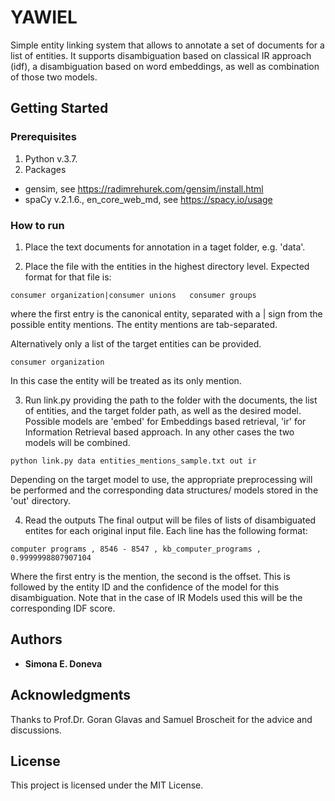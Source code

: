 # YAWIEL

Simple entity linking system that allows to annotate a set of documents for a list of entities. It supports disambiguation based on classical IR approach (idf), a disambiguation based on word embeddings, as well as combination of those two models.

## Getting Started

### Prerequisites

1. Python v.3.7.
2. Packages
- gensim, see https://radimrehurek.com/gensim/install.html
- spaCy v.2.1.6., en_core_web_md, see https://spacy.io/usage

### How to run
1. Place the text documents for annotation in a taget folder, e.g. 'data'.

2. Place the file with the entities in the highest directory level. Expected format for that file is:
```
consumer organization|consumer unions	consumer groups	
```
where the first entry is the canonical entity, separated with a | sign from the possible entity mentions. The entity mentions are tab-separated.

Alternatively only a list of the target entities can be provided.
```
consumer organization
```
In this case the entity will be treated as its only mention.

3. Run link.py providing the path to the folder with the documents, the list of entities,  and the target folder path, as well as the desired model. Possible models are 'embed' for Embeddings based retrieval, 'ir' for Information Retrieval based approach. In any other cases the two models will be combined.

```
python link.py data entities_mentions_sample.txt out ir
```
Depending on the target model to use, the appropriate preprocessing will be performed and the corresponding data structures/ models stored in the 'out' directory.

4. Read the outputs
The final output will be files of lists of disambiguated entites for each original input file. Each line has the following format:

```
computer programs , 8546 - 8547 , kb_computer_programs , 0.9999998807907104
```
Where the first entry is the mention, the second is the offset. This is followed by the entity ID and the confidence of the model for this disambiguation. Note that in the case of IR Models used this will be the corresponding IDF score.

## Authors

* **Simona E. Doneva**

## Acknowledgments
Thanks to Prof.Dr. Goran Glavas and Samuel Broscheit for the advice and discussions.

## License

This project is licensed under the MIT License.




